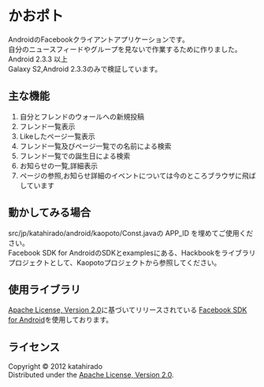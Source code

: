 かおポト======================AndroidのFacebookクライアントアプリケーションです。  自分のニュースフィードやグループを見ないで作業するために作りました。  Android 2.3.3 以上  Galaxy S2,Android 2.3.3のみで検証しています。  主な機能----------1. 自分とフレンドのウォールへの新規投稿2. フレンド一覧表示3. Likeしたページ一覧表示4. フレンド一覧及びページ一覧での名前による検索5. フレンド一覧での誕生日による検索6. お知らせの一覧,詳細表示7. ページの参照,お知らせ詳細のイベントについては今のところブラウザに飛ばしています動かしてみる場合----------src/jp/katahirado/android/kaopoto/Const.javaの APP_ID を埋めてご使用ください。  Facebook SDK for AndroidのSDKとexamplesにある、Hackbookをライブラリプロジェクトとして、Kaopotoプロジェクトから参照してください。  使用ライブラリ----------[Apache License, Version 2.0][Apache]に基づいてリリースされている [Facebook SDK for Android][fb]を使用しております。  ライセンス----------Copyright &copy; 2012 katahirado  Distributed under the [Apache License, Version 2.0][Apache].  [Apache]: http://www.apache.org/licenses/LICENSE-2.0[fb]: ]https://github.com/facebook/facebook-android-sdk